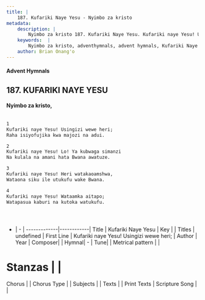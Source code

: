 ```yaml
---
title: |
    187. Kufariki Naye Yesu - Nyimbo za kristo
metadata:
    description: |
        Nyimbo za kristo 187. Kufariki Naye Yesu. Kufariki naye Yesu! Usingizi wewe heri;  Raha isiyofujika kwa majozi na adui.  
    keywords:  |
        Nyimbo za kristo, adventhymnals, advent hymnals, Kufariki Naye Yesu, Kufariki naye Yesu! Usingizi wewe heri; . 
    author: Brian Onang'o
---
```


#### Advent Hymnals
## 187. KUFARIKI NAYE YESU
####  Nyimbo za kristo,

```txt

1
Kufariki naye Yesu! Usingizi wewe heri; 
Raha isiyofujika kwa majozi na adui.

2
Kufariki naye Yesu! Lo! Ya kubwaga simanzi 
Na kulala na amani hata Bwana awatuze.

3
Kufariki naye Yesu! Heri watakaoamshwa, 
Wataona siku ile utukufu wake Bwana.

4
Kufariki naye Yesu! Wataamka aitapo; 
Watapasua kaburi na kutoka watukufu.





```

- |   -  |
-------------|------------|
Title | Kufariki Naye Yesu |
Key |  |
Titles | undefined |
First Line | Kufariki naye Yesu! Usingizi wewe heri;  |
Author | 
Year | 
Composer| |
Hymnal|  - |
Tune|  |
Metrical pattern | |
# Stanzas |  |
Chorus |  |
Chorus Type |  |
Subjects | |
Texts |  |
Print Texts | 
Scripture Song |  |
    
